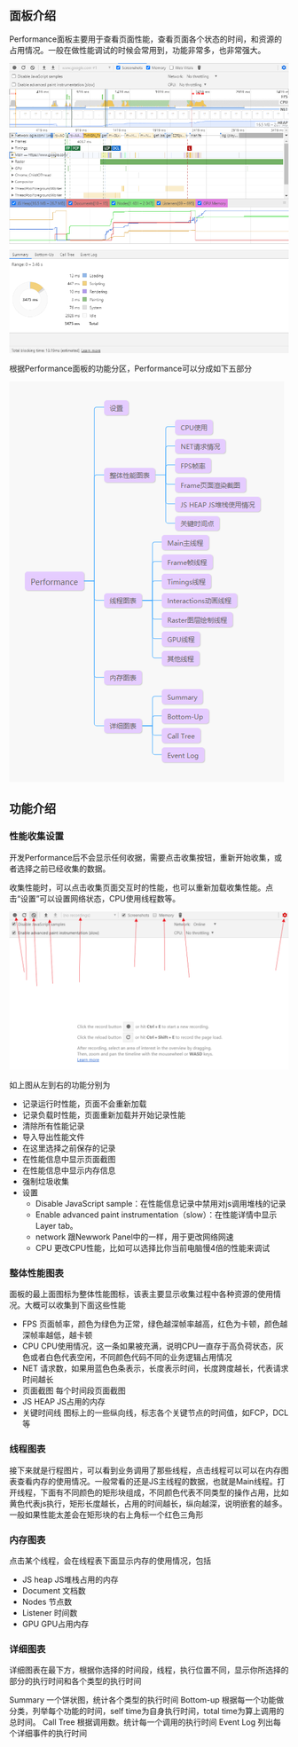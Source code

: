 ## 面板介绍

Performance面板主要用于查看页面性能，查看页面各个状态的时间，和资源的占用情况。一般在做性能调试的时候会常用到，功能非常多，也非常强大。

![image](../images/performance0.png)

根据Performance面板的功能分区，Performance可以分成如下五部分

![image](../images/performance1.png)

## 功能介绍

### 性能收集设置

开发Performance后不会显示任何收据，需要点击收集按钮，重新开始收集，或者选择之前已经收集的数据。

收集性能时，可以点击收集页面交互时的性能，也可以重新加载收集性能。点击“设置”可以设置网络状态，CPU使用线程数等。

![image](../images/performance2.png)

如上图从左到右的功能分别为

- 记录运行时性能，页面不会重新加载
- 记录负载时性能，页面重新加载并开始记录性能
- 清除所有性能记录
- 导入导出性能文件
- 在这里选择之前保存的记录
- 在性能信息中显示页面截图
- 在性能信息中显示内存信息
- 强制垃圾收集
- 设置
    - Disable JavaScript sample：在性能信息记录中禁用对js调用堆栈的记录
    - Enable advanced paint instrumentation（slow）：在性能详情中显示Layer tab。
    - network 跟Newwork Panel中的一样，用于更改网络网速
    - CPU 更改CPU性能，比如可以选择比你当前电脑慢4倍的性能来调试

### 整体性能图表

面板的最上面图标为整体性能图标，该表主要显示收集过程中各种资源的使用情况。大概可以收集到下面这些性能

- FPS 页面帧率，颜色为绿色为正常，绿色越深帧率越高，红色为卡顿，颜色越深帧率越低，越卡顿
- CPU CPU使用情况，这一条如果被充满，说明CPU一直存于高负荷状态，灰色或者白色代表空闲，不同颜色代码不同的业务逻辑占用情况
- NET 请求数，如果用蓝色色条表示，长度表示时间，长度跨度越长，代表请求时间越长
- 页面截图 每个时间段页面截图
- JS HEAP JS占用的内存
- 关键时间线 图标上的一些纵向线，标志各个关键节点的时间值，如FCP，DCL等

### 线程图表

接下来就是行程图片，可以看到业务调用了那些线程，点击线程可以可以在内存图表查看内存的使用情况。一般常看的还是JS主线程的数据，也就是Main线程。打开线程，下面有不同颜色的矩形块组成，不同颜色代表不同类型的操作占用，比如黄色代表js执行，矩形长度越长，占用的时间越长，纵向越深，说明嵌套的越多。一般如果性能太差会在矩形块的右上角标一个红色三角形

### 内存图表

点击某个线程，会在线程表下面显示内存的使用情况，包括

- JS heap JS堆栈占用的内存
- Document 文档数
- Nodes 节点数
- Listener 时间数
- GPU GPU占用内存

### 详细图表

详细图表在最下方，根据你选择的时间段，线程，执行位置不同，显示你所选择的部分的执行时间和各个类型的执行时间

Summary 一个饼状图，统计各个类型的执行时间
Bottom-up 根据每一个功能做分类，列举每个功能的时间，self time为自身执行时间，total time为算上调用的总时间。
Call Tree 根据调用数。统计每一个调用的执行时间
Event Log 列出每个详细事件的执行时间